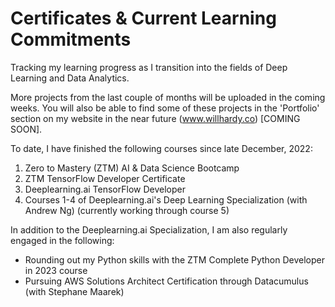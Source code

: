 # Certificates & Current Learning Commitments
Tracking my learning progress as I transition into the fields of Deep Learning and Data Analytics. 

More projects from the last couple of months will be uploaded in the coming weeks. You will also be able to find some of these projects in the 'Portfolio' section on my website in the near future (www.willhardy.co) [COMING SOON].

To date, I have finished the following courses since late December, 2022:
1) Zero to Mastery (ZTM) AI & Data Science Bootcamp
2) ZTM TensorFlow Developer Certificate
3) Deeplearning.ai TensorFlow Developer
4) Courses 1-4 of Deeplearning.ai's Deep Learning Specialization (with Andrew Ng) (currently working through course 5)

In addition to the Deeplearning.ai Specialization, I am also regularly engaged in the following:
- Rounding out my Python skills with the ZTM Complete Python Developer in 2023 course
- Pursuing AWS Solutions Architect Certification through Datacumulus (with Stephane Maarek)
